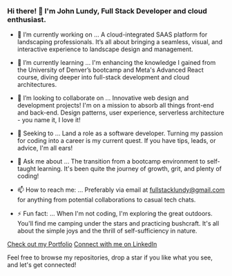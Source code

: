 ### Hi there! 👋 I'm John Lundy, Full Stack Developer and cloud enthusiast.

- 🔭 I’m currently working on ...
  A cloud-integrated SAAS platform for landscaping professionals. It’s all about bringing a seamless, visual, and interactive experience to landscape design and management.

- 🌱 I’m currently learning ...
  I'm enhancing the knowledge I gained from the University of Denver’s bootcamp and Meta's Advanced React course, diving deeper into full-stack development and cloud architectures.

- 👯 I’m looking to collaborate on ...
  Innovative web design and development projects! I'm on a mission to absorb all things front-end and back-end. Design patterns, user experience, serverless architecture - you name it, I love it!

- 🤔 Seeking to ...
  Land a role as a software developer. Turning my passion for coding into a career is my current quest. If you have tips, leads, or advice, I'm all ears!

- 💬 Ask me about ...
  The transition from a bootcamp environment to self-taught learning. It's been quite the journey of growth, grit, and plenty of coding!

- 📫 How to reach me: ...
  Preferably via email at [fullstacklundy@gmail.com](fullstacklundy@gmail.com) for anything from potential collaborations to casual tech chats.

- ⚡ Fun fact: ...
  When I'm not coding, I'm exploring the great outdoors. You'll find me camping under the stars and practicing bushcraft. It's all about the simple joys and the thrill of self-sufficiency in nature.

[Check out my Portfolio](https://www.johnlundydev.com/)
[Connect with me on LinkedIn](www.linkedin.com/in/john-c-lundy)

Feel free to browse my repositories, drop a star if you like what you see, and let's get connected!
